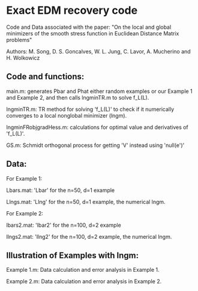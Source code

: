Exact EDM recovery code
=========
Code and Data associated with the paper: "On the local and global minimizers of the smooth stress function in Euclidean Distance Matrix problems"

Authors: M. Song, D. S. Goncalves, W. L. Jung, C. Lavor, A. Mucherino and H. Wolkowicz

Code and functions:
----
main.m: generates Pbar and Phat either random examples or our Example 1 and Example 2, and then calls lngminTR.m to solve f_L(L).

lngminTR.m: TR method for solving 'f_L(L)' to check if it numerically converges to a local nonglobal minimizer (lngm).

lngminFRobjgradHess.m: calculations for optimal value and derivatives of 'f_L(L)'.

GS.m: Schmidt orthogonal process for getting 'V' instead using 'null(e')'

Data:
----
For Example 1:

Lbars.mat: 'Lbar' for the n=50, d=1 example 

Llngs.mat: 'Llng' for the n=50, d=1 example, the numerical lngm.

For Example 2:

lbars2.mat: 'lbar2' for the n=100, d=2 example 

llngs2.mat: 'llng2' for the n=100, d=2 example, the numerical lngm.

Illustration of Examples with lngm:
----
Example 1.m: Data calculation and error analysis in Example 1.

Example 2.m: Data calculation and error analysis in Example 2.
